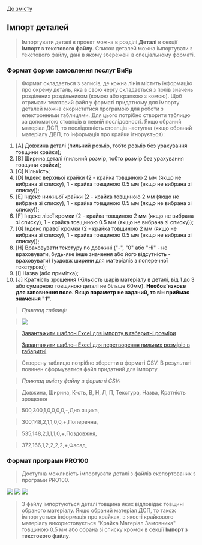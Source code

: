 [До змісту](/service/doc/?cid=dsp)
## Імпорт деталей

>Імпортувати деталі в проект можна в розділі **Деталі** в секції **Імпорт з текстового файлу**.
Список деталей можна імпортувати з текстового файлу, дані в якому збережені в спеціальному форматі.

<a name="viyar"/>

### Формат форми замовлення послуг ВиЯр

>Формат складається з записів, де кожна лінія містить інформацію про окрему деталь, яка в свою чергу складається з полів значень розділених роздільником (комою або крапкою з комою).
Щоб отримати текстовий файл у форматі придатному для імпорту деталей можна скористатися програмою для роботи з електронними таблицями. Для цього потрібно створити таблицю за допомогою стовпців в певній послідовності.
Якщо обраний матеріал ДСП, то послідовність стовпців наступна (якщо обраний матеріалу ДВП, то інформація про крайки ігнорується):
>
1. [A] Довжина деталі (пильний розмір, тобто розмір без урахування товщини крайки);
2. [B] Ширина деталі (пильний розмір, тобто розмір без урахування товщини крайки);
3. [C] Кількість;
4. [D] Індекс верхньої крайки (2 - крайка товщиною 2 мм (якщо не вибрана зі списку), 1 - крайка товщиною 0.5 мм (якщо не вибрана зі списку));
5. [E] Індекс нижньої крайки (2 - крайка товщиною 2 мм (якщо не вибрана зі списку), 1 - крайка товщиною 0.5 мм (якщо не вибрана зі списку));
6. [F] Індекс лівої кромки (2 - крайка товщиною 2 мм (якщо не вибрана зі списку), 1 - крайка товщиною 0.5 мм (якщо не вибрана зі списку));
7. [G] Індекс правої кромки (2 - крайка товщиною 2 мм (якщо не вибрана зі списку), 1 - крайка товщиною 0.5 мм (якщо не вибрана зі списку));
8. [H] Враховувати текстуру по довжині ("-", "0" або "Ні" - не враховувати, будь-яке інше значення або його відсутність - враховувати) (уздовж ширини для матеріалів з поперечної текстурою);
9. [I] Назва (або примітка);
10. [J] Кратність зрощення (Кількість шарів матеріалу в деталі, від 1 до 3 або сумарною товщиною деталі не більше 60мм). **Необов'язкове для заповнення поле. Якщо параметр не заданий, то він приймає значення "1".**

>_Приклад таблиці:_

>![](/service/doc/img/viyar-form-dsp.png)

>[Завантажити шаблон Excel для імпорту в габаритні розміри](/service/doc/files/viyar_form.xls)
>
>[Завантажити шаблон Excel для перетворення пильних розмірів в габаритні](/service/doc/files/viyar.xlsm)

>Створену таблицю потрібно зберегти в форматі CSV. В результаті повинен сформуватися файл придатний для імпорту.

>_Приклад вмісту файлу в форматі CSV:_

>Довжина, Ширина, К-сть, В, Н, Л, П, Текстура, Назва, Кратність зрощення

>500,300,1,0,0,0,0,-,Дно ящика,

>300,148,2,1,1,0,0,+,Поперечна,

>535,148,2,1,1,1,0,+,Поздовжня,

>372,166,1,2,2,2,2,+,Фасад,


<a name="pro100"/>

### Формат програми PRO100

>Доступна можливість імпортувати деталі з файлів експортованих з програми PRO100.
>
![](/service/doc/img/pro100-export-1.png)
![](/service/doc/img/pro100-export-2.png)
![](/service/doc/img/pro100-export-3.png)

>З файлу імпортуються деталі товщина яких відповідає товщині обраного матеріалу.
Якщо обраний матеріал ДСП, то також імпортується інформація про крайках, в якості крайкового матеріалу використовується "Крайка Матеріал Замовника" товщиною 0.5 мм або обрана зі списку кромок в секції **Імпорт з текстового файлу**.

<a name="woody"/>

